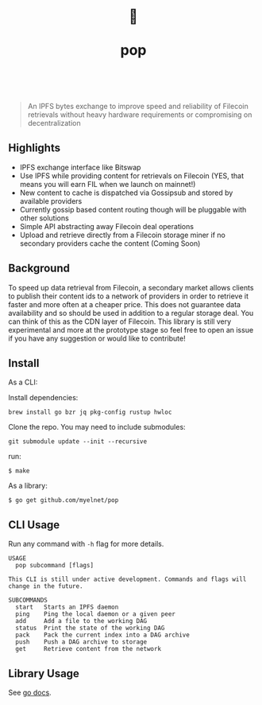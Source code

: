<h1 align="center"> 
	<br>
	  	🍿
	<br>
	<br>
	pop
	<br>
	<br>
	<br>
</h1>

> An IPFS bytes exchange to improve speed and reliability of Filecoin retrievals without
> heavy hardware requirements or compromising on decentralization

## Highlights

- IPFS exchange interface like Bitswap
- Use IPFS while providing content for retrievals on Filecoin (YES, that means you will earn FIL when we launch on mainnet!)
- New content to cache is dispatched via Gossipsub and stored by available providers
- Currently gossip based content routing though will be pluggable with other solutions
- Simple API abstracting away Filecoin deal operations
- Upload and retrieve directly from a Filecoin storage miner if no secondary providers cache the content (Coming Soon)

## Background

To speed up data retrieval from Filecoin, a secondary market allows clients to publish their content ids to a network of providers
in order to retrieve it faster and more often at a cheaper price. This does not guarantee data availability and so should be used
in addition to a regular storage deal. You can think of this as the CDN layer of Filecoin. This library is still very experimental 
and more at the prototype stage so feel free to open an issue if you have any suggestion or would like to contribute!

## Install

As a CLI:

Install dependencies:

```commandline
brew install go bzr jq pkg-config rustup hwloc
```

Clone the repo. You may need to include submodules:

```commandline
git submodule update --init --recursive
```

run:
```commandline
$ make
```

As a library:

```commandline
$ go get github.com/myelnet/pop
```

## CLI Usage

Run any command with `-h` flag for more details.

```
USAGE
  pop subcommand [flags]

This CLI is still under active development. Commands and flags will
change in the future.

SUBCOMMANDS
  start   Starts an IPFS daemon
  ping    Ping the local daemon or a given peer
  add     Add a file to the working DAG
  status  Print the state of the working DAG
  pack    Pack the current index into a DAG archive
  push    Push a DAG archive to storage
  get     Retrieve content from the network
```

## Library Usage

See [go docs](https://pkg.go.dev/github.com/myelnet/pop/exchange).
